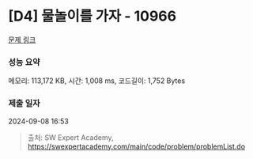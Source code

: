 # [D4] 물놀이를 가자 - 10966 

[문제 링크](https://swexpertacademy.com/main/code/problem/problemDetail.do?contestProbId=AXWXMZta-PsDFAST) 

### 성능 요약

메모리: 113,172 KB, 시간: 1,008 ms, 코드길이: 1,752 Bytes

### 제출 일자

2024-09-08 16:53



> 출처: SW Expert Academy, https://swexpertacademy.com/main/code/problem/problemList.do